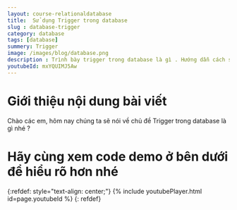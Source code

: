 ```yaml
---
layout: course-relationaldatabase
title:  Sử dụng Trigger trong database
slug : database-trigger
category: database
tags: [database]
summery: Trigger    
image: /images/blog/database.png
description : Trình bày trigger trong database là gì . Hướng dẫn cách sử dụng trigger trong database
youtubeId: mxYQUIMJ5Aw
---
```


# **Giới thiệu nội dung bài viết**

Chào các em, hôm nay chúng ta sẽ nói về chủ đề Trigger trong database là gì nhé ?


# **Hãy cùng xem code demo ở bên dưới để hiểu rõ hơn nhé**

{:refdef: style="text-align: center;"}
{% include youtubePlayer.html id=page.youtubeId %}
{: refdef}